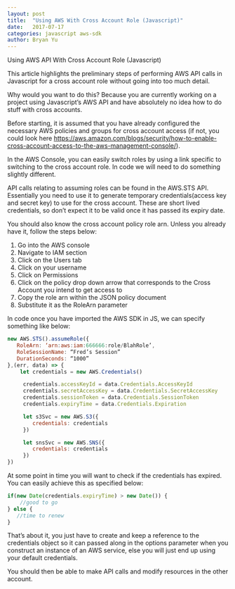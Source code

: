 ```yaml
---
layout: post
title:  "Using AWS With Cross Account Role (Javascript)"
date:   2017-07-17
categories: javascript aws-sdk
author: Bryan Yu
---
```


Using AWS API With Cross Account Role (Javascript)

This article highlights the preliminary steps of performing AWS API calls in Javascript for a cross account role without going into too much detail.

Why would you want to do this? Because you are currently working on a project using Javascript’s AWS API and have absolutely no idea how to do stuff with cross accounts.

Before starting, it is assumed that you have already configured the necessary AWS policies and groups for cross account access (if not, you could look here https://aws.amazon.com/blogs/security/how-to-enable-cross-account-access-to-the-aws-management-console/).

In the AWS Console, you can easily switch roles by using a link specific to switching to the cross account role. In code we will need to do something slightly different.

API calls relating to assuming roles can be found in the AWS.STS API. Essentially you need to use it to generate temporary credentials(access key and secret key) to use for the cross account. These are short lived credentials, so don’t expect it to be valid once it has passed its expiry date. 

You should also know the cross account policy role arn. Unless you already have it, follow the steps below: 
1. Go into the AWS console 
2. Navigate to IAM section
3. Click on the Users tab
4. Click on your username
5. Click on Permissions
6. Click on the policy drop down arrow that corresponds to the Cross Account you intend to get access to
7. Copy the role arn within the JSON policy document
8. Substitute it as the RoleArn parameter

In code once you have imported the AWS SDK in JS, we can specify something like below:

```javascript
new AWS.STS().assumeRole({
   RoleArn: ‘arn:aws:iam:666666:role/BlahRole’,
   RoleSessionName: “Fred’s Session”
   DurationSeconds: “1000”
},(err, data) => {
    let credentials = new AWS.Credentials()

     credentials.accessKeyId = data.Credentials.AccessKeyId
     credentials.secretAccessKey = data.Credentials.SecretAccessKey
     credentials.sessionToken = data.Credentials.SessionToken
     credentials.expiryTime = data.Credentials.Expiration

     let s3Svc = new AWS.S3({
        credentials: credentials
     })

     let snsSvc = new AWS.SNS({
        credentials: credentials
     })
})
```

At some point in time you will want to check if the credentials has expired. You can easily achieve this as specified below:

```javascript
if(new Date(credentials.expiryTime) > new Date()) {
    //good to go
} else {
   //time to renew
}
```

That’s about it, you just have to create and keep a reference to the credentials object so it can passed along in the options parameter when you construct an instance of an AWS service, else you will just end up using your default credentials.

You should then be able to make API calls and modify resources in the other account.
